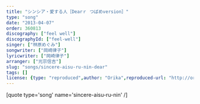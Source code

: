 ```yaml
---
title: "シンシア・愛する人［Dearｒ つばめversion］"
type: "song"
date: "2013-04-07"
order: 360813
discography: ["feel well"]
discographyId: ["feel-well"]
singer: ["林原めぐみ"]
songwriter: ["岡崎律子"]
lyricwriter: ["岡崎律子"]
arranger: ["光宗信吉"]
slug: "songs/sincere-aisu-ru-nin-dear"
tags: []
license: {type: "reproduced",author: "Orika",reproduced-url: "http://orikamushi.myweb.hinet.net",reproduced-website: "織歌蟲"}
---
```


\[quote type='song' name='sincere-aisu-ru-nin' /\]
